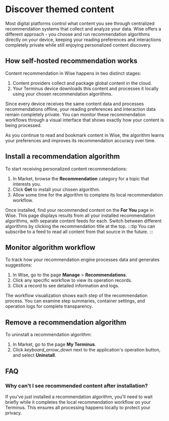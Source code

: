 # Discover themed content
Most digital platforms control what content you see through centralized recommendation systems that collect and analyze your data. Wise offers a different approach - you choose and run recommendation algorithms directly on your device, keeping your reading preferences and interactions completely private while still enjoying personalized content discovery.
## How self-hosted recommendation works
Content recommendation in Wise happens in two distinct stages:

1. Content providers collect and package global content in the cloud.
2. Your Terminus device downloads this content and processes it locally using your chosen recommendation algorithms.

Since every device receives the same content data and processes recommendations offline, your reading preferences and interaction data remain completely private. You can monitor these recommendation workflows through a visual interface that shows exactly how your content is being processed.

As you continue to read and bookmark content in Wise, the algorithm learns your preferences and improves its recommendation accuracy over time.

## Install a recommendation algorithm
To start receiving personalized content recommendations:

1. In Market, browse the **Recommendation** category for a topic that interests you.
2. Click **Get** to install your chosen algorithm.
3. Allow some time for the algorithm to complete its local recommendation workflow.

Once installed, find your recommended content on the **For You** page in Wise. This page displays results from all your installed recommendation algorithms, with separate content feeds for each. Switch between different algorithms by clicking the recommendation title at the top.
:::tip
You can subscribe to a feed to read all content from that source in the future.
:::

## Monitor algorithm workflow
To track how your recommendation engine processes data and generates suggestions:

1. In Wise, go to the page **Manage** > **Recommendations**.
2. Click any specific workflow to view its operation records.
3. Click a record to see detailed information and logs.

The workflow visualization shows each step of the recommendation process. You can examine step summaries, container settings, and operation logs for complete transparency.

## Remove a recommendation algorithm
To uninstall a recommendation algorithm:

1. In Market, go to the page **My Terminus**.
2. Click <i class="material-icons">keyboard_arrow_down</i> next to the application's operation button, and select **Uninstall**.

## FAQ

### Why can't I see recommended content after installation?
If you've just installed a recommendation algorithm, you'll need to wait briefly while it completes the local recommendation workflow on your Terminus. This ensures all processing happens locally to protect your privacy.